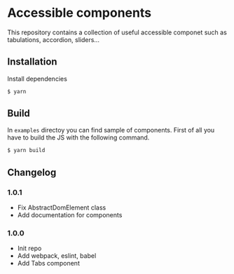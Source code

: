 # Accessible components

This repository contains a collection of useful accessible componet such as tabulations, accordion, sliders...

## Installation

Install dependencies
```bash
$ yarn
```

## Build

In `examples` directoy you can find sample of components. First of all you have to build the JS with the following command.
```bash
$ yarn build
```

## Changelog

### 1.0.1
- Fix AbstractDomElement class
- Add documentation for components

### 1.0.0
- Init repo
- Add webpack, eslint, babel
- Add Tabs component